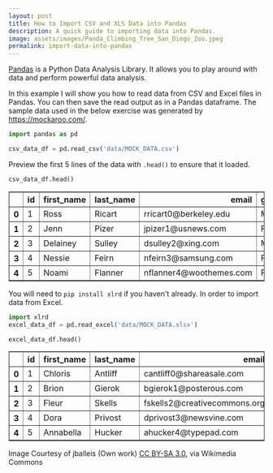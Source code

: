 ```yaml
---
layout: post
title: How to Import CSV and XLS Data into Pandas
description: A quick guide to importing data into Pandas.
image: assets/images/Panda_Climbing_Tree_San_Diego_Zoo.jpeg
permalink: import-data-into-pandas
---
```


[Pandas](http://pandas.pydata.org/) is a Python Data Analysis Library. It allows you to play around with data and perform powerful data analysis.

In this example I will show you how to read data from CSV and Excel files in Pandas. You can then save the read output as in a Pandas dataframe. The sample data used in the below exercise was generated by https://mockaroo.com/.


```python
import pandas as pd
```


```python
csv_data_df = pd.read_csv('data/MOCK_DATA.csv')
```

Preview the first 5 lines of the data with `.head()` to ensure that it loaded.


```python
csv_data_df.head()
```




<div>
<style>
    .dataframe thead tr:only-child th {
        text-align: right;
    }

    .dataframe thead th {
        text-align: left;
    }

    .dataframe tbody tr th {
        vertical-align: top;
    }
</style>
<table border="1" class="dataframe">
  <thead>
    <tr style="text-align: right;">
      <th></th>
      <th>id</th>
      <th>first_name</th>
      <th>last_name</th>
      <th>email</th>
      <th>gender</th>
      <th>ip_address</th>
    </tr>
  </thead>
  <tbody>
    <tr>
      <th>0</th>
      <td>1</td>
      <td>Ross</td>
      <td>Ricart</td>
      <td>rricart0@berkeley.edu</td>
      <td>Male</td>
      <td>217.151.154.186</td>
    </tr>
    <tr>
      <th>1</th>
      <td>2</td>
      <td>Jenn</td>
      <td>Pizer</td>
      <td>jpizer1@usnews.com</td>
      <td>Female</td>
      <td>104.123.13.234</td>
    </tr>
    <tr>
      <th>2</th>
      <td>3</td>
      <td>Delainey</td>
      <td>Sulley</td>
      <td>dsulley2@xing.com</td>
      <td>Male</td>
      <td>6.101.0.150</td>
    </tr>
    <tr>
      <th>3</th>
      <td>4</td>
      <td>Nessie</td>
      <td>Feirn</td>
      <td>nfeirn3@samsung.com</td>
      <td>Female</td>
      <td>97.93.173.170</td>
    </tr>
    <tr>
      <th>4</th>
      <td>5</td>
      <td>Noami</td>
      <td>Flanner</td>
      <td>nflanner4@woothemes.com</td>
      <td>Female</td>
      <td>174.228.138.242</td>
    </tr>
  </tbody>
</table>
</div>



You will need to `pip install xlrd` if you haven't already. In order to import data from Excel.


```python
import xlrd
excel_data_df = pd.read_excel('data/MOCK_DATA.xlsx')
```


```python
excel_data_df.head()
```




<div>
<style>
    .dataframe thead tr:only-child th {
        text-align: right;
    }

    .dataframe thead th {
        text-align: left;
    }

    .dataframe tbody tr th {
        vertical-align: top;
    }
</style>
<table border="1" class="dataframe">
  <thead>
    <tr style="text-align: right;">
      <th></th>
      <th>id</th>
      <th>first_name</th>
      <th>last_name</th>
      <th>email</th>
      <th>gender</th>
      <th>ip_address</th>
    </tr>
  </thead>
  <tbody>
    <tr>
      <th>0</th>
      <td>1</td>
      <td>Chloris</td>
      <td>Antliff</td>
      <td>cantliff0@shareasale.com</td>
      <td>Female</td>
      <td>131.17.2.171</td>
    </tr>
    <tr>
      <th>1</th>
      <td>2</td>
      <td>Brion</td>
      <td>Gierok</td>
      <td>bgierok1@posterous.com</td>
      <td>Male</td>
      <td>245.41.126.3</td>
    </tr>
    <tr>
      <th>2</th>
      <td>3</td>
      <td>Fleur</td>
      <td>Skells</td>
      <td>fskells2@creativecommons.org</td>
      <td>Female</td>
      <td>75.0.34.132</td>
    </tr>
    <tr>
      <th>3</th>
      <td>4</td>
      <td>Dora</td>
      <td>Privost</td>
      <td>dprivost3@newsvine.com</td>
      <td>Female</td>
      <td>51.202.4.39</td>
    </tr>
    <tr>
      <th>4</th>
      <td>5</td>
      <td>Annabella</td>
      <td>Hucker</td>
      <td>ahucker4@typepad.com</td>
      <td>Female</td>
      <td>124.80.181.41</td>
    </tr>
  </tbody>
</table>
</div>



Image Courtesy of jballeis (Own work) [CC BY-SA 3.0](http://creativecommons.org/licenses/by-sa/3.0), via Wikimedia Commons
